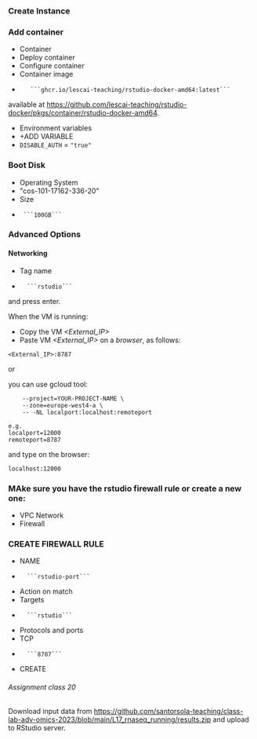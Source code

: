 ### Create Instance

### Add container
- Container 
-  Deploy container
- 	Configure container
-    Container image    
-        ```ghcr.io/lescai-teaching/rstudio-docker-amd64:latest```     

available at  https://github.com/lescai-teaching/rstudio-docker/pkgs/container/rstudio-docker-amd64.   
   

- Environment variables
-   +ADD VARIABLE
-   ```DISABLE_AUTH``` = ```"true"```



### Boot Disk

- Operating System   
-   "cos-101-17162-336-20"    
- Size    
-      ```100GB```   



### Advanced Options

#### Networking  
- Tag name      
- 		```rstudio```

and press enter.


When the VM is running:

- Copy the VM *<External_IP>*
- Paste VM *<External_IP>* on a *browser*, as follows:

```<External_IP>:8787```


or

you can use gcloud tool:

```gcloud compute ssh YOUR-VM-NAME \
    --project=YOUR-PROJECT-NAME \
    --zone=europe-west4-a \
    -- -NL localport:localhost:remoteport

e.g.
localport=12000
remoteport=8787
```

and type on the browser:

```
localhost:12000
```

### MAke sure you have the rstudio firewall rule or create a new one:

- VPC Network   
- 	Firewall   

### CREATE FIREWALL RULE

- NAME   
- 		```rstudio-port```  
 
- Action on match
- 	Targets    
- 		```rstudio```    


- Protocols and ports    
-  	TCP    
-   	```8787```

- CREATE



###### Assignment class 20 #######
Download input data from https://github.com/santorsola-teaching/class-lab-adv-omics-2023/blob/main/L17_rnaseq_running/results.zip and upload to RStudio server.

